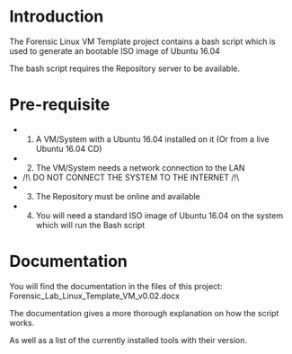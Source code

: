 # Introduction 

The Forensic Linux VM Template project contains a bash script which is used to generate an bootable ISO image of Ubuntu 16.04

The bash script requires the Repository server to be available.

# Pre-requisite

* 1) A VM/System with a Ubuntu 16.04 installed on it (Or from a live Ubuntu 16.04 CD)
* 2) The VM/System needs a network connection to the LAN
* /!\ DO NOT CONNECT THE SYSTEM TO THE INTERNET /!\
* 3) The Repository must be online and available
* 4) You will need a standard ISO image of Ubuntu 16.04 on the system which will run the Bash script

# Documentation

You will find the documentation in the files of this project: Forensic_Lab_Linux_Template_VM_v0.02.docx

The documentation gives a more thorough explanation on how the script works. 

As well as a list of the currently installed tools with their version.